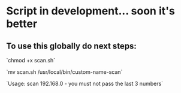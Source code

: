 # Script in development... soon it's better

## To use this globally do next steps:

<p>`chmod +x scan.sh`</p>

<p></p>`mv scan.sh /usr/local/bin/custom-name-scan`</p>

<p>`Usage: scan 192.168.0 - you must not pass the last 3 numbers`</p>

